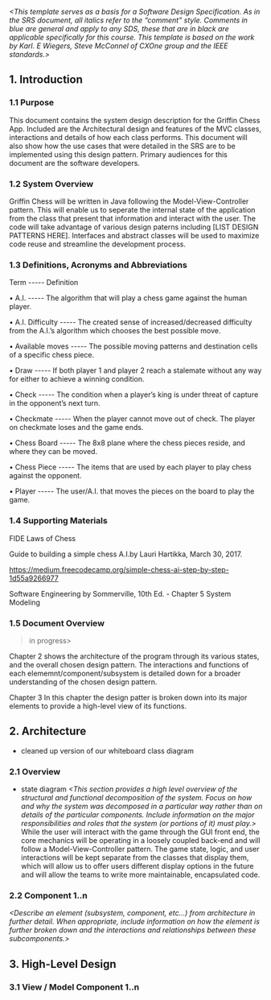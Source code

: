 _<This template serves as a basis for a Software Design Specification.  As in the SRS document, all italics refer to the “comment” style. Comments in blue are general and apply to any SDS, these that are in black are applicable specifically for this course. This template is based on the work by Karl. E Wiegers, Steve McConnel of CXOne group and the IEEE standards.>_

## 1. Introduction

### 1.1 Purpose
This document contains the system design description for the Griffin Chess App. Included are the Architectural design and features of the MVC classes, interactions and details of how each class performs. This document will also show how the use cases that were detailed in the SRS are to be implemented using this design pattern.
Primary audiences for this document are the software developers. 

### 1.2 System Overview
Griffin Chess will be written in Java following the Model-View-Controller pattern. This will enable us to seperate the internal state of the application from the class that present that information and interact with the user. The code will take advantage of various design paterns including [LIST DESIGN PATTERNS HERE]. Interfaces and abstract classes will be used to maximize code reuse and streamline the development process.

### 1.3 Definitions, Acronyms and Abbreviations
_<List any project definitions and acronyms introduced to the project by this design.>_
  
  Term       ----- Definition
  
  •	A.I.    ----- The algorithm that will play a chess game against the human player. 
  
  •	A.I. Difficulty  ----- The created sense of increased/decreased difficulty from the A.I.’s algorithm which chooses the best 
                            possible move.            
                            
  •	Available moves ----- The possible moving patterns and destination cells of a specific chess piece.  
  
  •	Draw     -----   If both player 1 and player 2 reach a stalemate without any way for either to achieve a winning condition. 
  
  •	Check   -----      The condition when a player’s king is under threat of capture in the opponent’s next turn.
  
  •	Checkmate  -----      When the player cannot move out of check. The player on checkmate loses and the game ends.
  
  •	Chess Board   -----   The 8x8 plane where the chess pieces reside, and where they can be moved.
  
  •	Chess Piece -----     The items that are used by each player to play chess against the opponent.
  
  •	Player    -----      The user/A.I. that moves the pieces on the board to play the game.

### 1.4 Supporting Materials
_<Note any references or related materials here.>_
  
 FIDE Laws of Chess
 
 Guide to building a simple chess A.I.by Lauri Hartikka, March 30, 2017.
 
 https://medium.freecodecamp.org/simple-chess-ai-step-by-step-1d55a9266977
 
 Software Engineering by Sommerville, 10th Ed. - Chapter 5 System Modeling
  

### 1.5 Document Overview
>in progress>

Chapter 2 shows the architecture of the program through its various states, and the overall chosen design pattern. The interactions and functions of each elememnt/component/subsystem is detailed down for a broader understanding of the chosen design pattern.

Chapter 3 In this chapter the design patter is broken down into its major elements to provide a high-level view of its functions.


## 2. Architecture
* cleaned up version of our whiteboard class diagram

_<The architecture provides the top level design view of a system and provides a basis for more detailed design work. This is the section where you should include your High-Level design Component Diagram.>_

### 2.1 Overview
* state diagram
_<This section provides a high level overview of the structural and functional decomposition of the system. Focus on how and why the system was decomposed in a particular way rather than on details of the particular components. Include information on the major responsibilities and roles that the system (or portions of it) must play.>_    
While the user will interact with the game through the GUI front end, the core mechanics will be operating in a loosely coupled back-end and will follow a Model-View-Controller pattern. The game state, logic, and user interactions will be kept separate from the classes that display them, which will allow us to offer users different display options in the future and will allow the teams to write more maintainable, encapsulated code.

### 2.2 Component 1..n
_<Describe an element (subsystem, component, etc...) from architecture in further detail. When appropriate, include information on how the element is further broken down and the interactions and relationships between these subcomponents.>_

## 3. High-Level Design
_<This section describes in further detail elements discussed in the Architecture. Normally this section would be split into separate documents for different areas of the design.>_
_<High-level designs are most effective if they attempt to model groups of system elements from a number of different views.>_

### 3.1 View / Model Component 1..n
_<Provide a description and diagrams of a system component or set of components that describes a clearly defined view or model of the entire system or a subset of the system.>_


